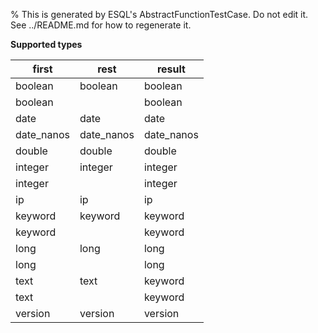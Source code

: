 % This is generated by ESQL's AbstractFunctionTestCase. Do not edit it. See ../README.md for how to regenerate it.

**Supported types**

| first | rest | result |
| --- | --- | --- |
| boolean | boolean | boolean |
| boolean | | boolean |
| date | date | date |
| date_nanos | date_nanos | date_nanos |
| double | double | double |
| integer | integer | integer |
| integer | | integer |
| ip | ip | ip |
| keyword | keyword | keyword |
| keyword | | keyword |
| long | long | long |
| long | | long |
| text | text | keyword |
| text | | keyword |
| version | version | version |

